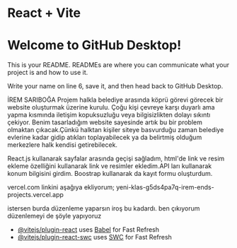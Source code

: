 # React + Vite

# Welcome to GitHub Desktop!

This is your README. READMEs are where you can communicate what your project is and how to use it.

Write your name on line 6, save it, and then head back to GitHub Desktop.

İREM SARIBOĞA
Projem halkla belediye arasında köprü görevi görecek bir website oluşturmak üzerine kurulu. Çoğu kişi çevreye karşı duyarlı ama yapma kısmında iletişim kopuksuzluğu veya bilgisizlikten dolayı sıkıntı çekiyor.
Benim tasarladığım website sayesinde artık bu bir problem olmaktan çıkacak.Çünkü halktan kişiler siteye basvurduğu zaman belediye evlerine kadar gidip atıkları toplayabilecek ya da belirtmiş olduğum merkezlere halk kendisi getirebilecek. 

React.js kullanarak sayfalar arasında geçişi sağladım, html'de link ve resim ekleme özelliğini kullanarak link ve resimler ekledim.API ları kullanarak konum bilgisini girdim.
Boostrap kullanarak da kayıt formu oluşturdum.

vercel.com linkini aşağıya ekliyorum;
yeni-klas-g5ds4pa7q-irem-ends-projects.vercel.app

istersen burda düzenleme yaparsın iroş bu kadardı. ben çıkıyorum
düzenlemeyi de şöyle yapıyoruz


- [@vitejs/plugin-react](https://github.com/vitejs/vite-plugin-react/blob/main/packages/plugin-react/README.md) uses [Babel](https://babeljs.io/) for Fast Refresh
- [@vitejs/plugin-react-swc](https://github.com/vitejs/vite-plugin-react-swc) uses [SWC](https://swc.rs/) for Fast Refresh
